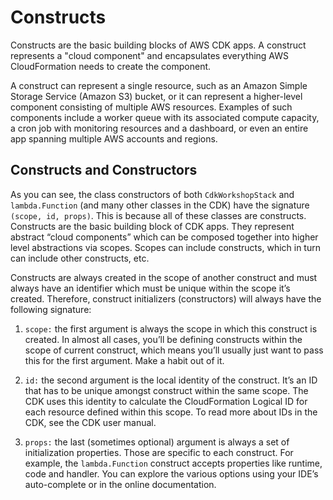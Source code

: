 # Constructs

Constructs are the basic building blocks of AWS CDK apps. A construct represents a "cloud component" and encapsulates everything AWS CloudFormation needs to create the component.

A construct can represent a single resource, such as an Amazon Simple Storage Service (Amazon S3) bucket, or it can represent a higher-level component consisting of multiple AWS resources. Examples of such components include a worker queue with its associated compute capacity, a cron job with monitoring resources and a dashboard, or even an entire app spanning multiple AWS accounts and regions.

## Constructs and Constructors

As you can see, the class constructors of both `CdkWorkshopStack` and `lambda.Function` (and many other classes in the CDK) have the signature `(scope, id, props)`. This is because all of these classes are constructs. Constructs are the basic building block of CDK apps. They represent abstract “cloud components” which can be composed together into higher level abstractions via scopes. Scopes can include constructs, which in turn can include other constructs, etc.

Constructs are always created in the scope of another construct and must always have an identifier which must be unique within the scope it’s created. Therefore, construct initializers (constructors) will always have the following signature:

1. `scope:` the first argument is always the scope in which this construct is created. In almost all cases, you’ll be defining constructs within the scope of current construct, which means you’ll usually just want to pass this for the first argument. Make a habit out of it.

2. `id:` the second argument is the local identity of the construct. It’s an ID that has to be unique amongst construct within the same scope. The CDK uses this identity to calculate the CloudFormation Logical ID for each resource defined within this scope. To read more about IDs in the CDK, see the CDK user manual.

3. `props:` the last (sometimes optional) argument is always a set of initialization properties. Those are specific to each construct. For example, the `lambda.Function` construct accepts properties like runtime, code and handler. You can explore the various options using your IDE’s auto-complete or in the online documentation.